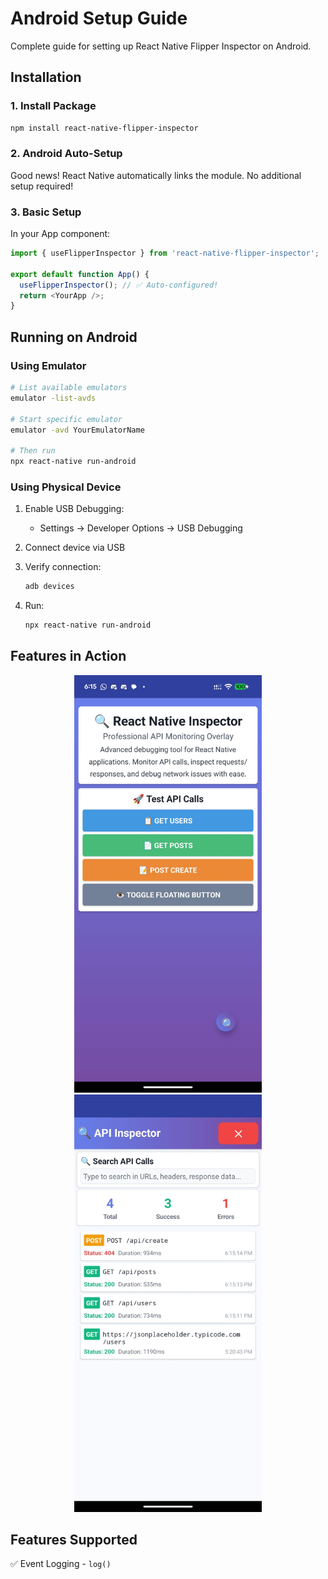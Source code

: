 # Android Setup Guide

Complete guide for setting up React Native Flipper Inspector on Android.

## Installation

### 1. Install Package

```bash
npm install react-native-flipper-inspector
```

### 2. Android Auto-Setup

Good news! React Native automatically links the module. No additional setup required!

### 3. Basic Setup

In your App component:

```typescript
import { useFlipperInspector } from 'react-native-flipper-inspector';

export default function App() {
  useFlipperInspector(); // ✅ Auto-configured!
  return <YourApp />;
}
```

## Running on Android

### Using Emulator

```bash
# List available emulators
emulator -list-avds

# Start specific emulator
emulator -avd YourEmulatorName

# Then run
npx react-native run-android
```

### Using Physical Device

1. Enable USB Debugging:
   - Settings → Developer Options → USB Debugging

2. Connect device via USB

3. Verify connection:
   ```bash
   adb devices
   ```

4. Run:
   ```bash
   npx react-native run-android
   ```

## Features in Action

<div align="center">
  <img src="../screenshots/floating-button.jpeg" width="300" alt="Floating Button">
  <img src="../screenshots/api-inspector-list.jpeg" width="300" alt="API Inspector">
</div>

## Features Supported

✅ Event Logging - `log()`